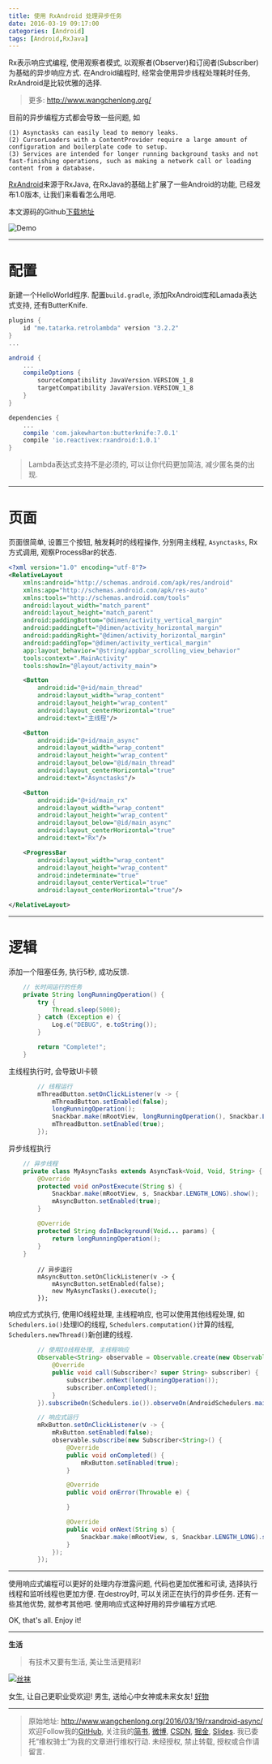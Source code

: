 ```yaml
---
title: 使用 RxAndroid 处理异步任务
date: 2016-03-19 09:17:00
categories: [Android]
tags: [Android,RxJava]
---
```


Rx表示响应式编程, 使用观察者模式, 以观察者(Observer)和订阅者(Subscriber)为基础的异步响应方式. 在Android编程时, 经常会使用异步线程处理耗时任务, RxAndroid是比较优雅的选择. 

<!-- more -->
> 更多: http://www.wangchenlong.org/

目前的异步编程方式都会导致一些问题, 如
```
(1) Asynctasks can easily lead to memory leaks.
(2) CursorLoaders with a ContentProvider require a large amount of configuration and boilerplate code to setup.
(3) Services are intended for longer running background tasks and not fast-finishing operations, such as making a network call or loading content from a database.
```

[RxAndroid](https://github.com/ReactiveX/RxAndroid)来源于RxJava, 在RxJava的基础上扩展了一些Android的功能, 已经发布1.0版本, 让我们来看看怎么用吧.

本文源码的Github[下载地址](https://github.com/SpikeKing/TestRxAndroidSample)

![Demo](rxandroid-async/rxandroid-demo.png)

---

# 配置

新建一个HelloWorld程序. 配置``build.gradle``, 添加RxAndroid库和Lamada表达式支持, 还有ButterKnife.
```gradle
plugins {
    id "me.tatarka.retrolambda" version "3.2.2"
}
...

android {
    ...
    compileOptions {
        sourceCompatibility JavaVersion.VERSION_1_8
        targetCompatibility JavaVersion.VERSION_1_8
    }
}

dependencies {
    ...
    compile 'com.jakewharton:butterknife:7.0.1'
    compile 'io.reactivex:rxandroid:1.0.1'
}
```

> Lambda表达式支持不是必须的, 可以让你代码更加简洁, 减少匿名类的出现.

---

# 页面

页面很简单, 设置三个按钮, 触发耗时的线程操作, 分别用主线程, ``Asynctasks``, Rx方式调用, 观察ProcessBar的状态.

```xml
<?xml version="1.0" encoding="utf-8"?>
<RelativeLayout
    xmlns:android="http://schemas.android.com/apk/res/android"
    xmlns:app="http://schemas.android.com/apk/res-auto"
    xmlns:tools="http://schemas.android.com/tools"
    android:layout_width="match_parent"
    android:layout_height="match_parent"
    android:paddingBottom="@dimen/activity_vertical_margin"
    android:paddingLeft="@dimen/activity_horizontal_margin"
    android:paddingRight="@dimen/activity_horizontal_margin"
    android:paddingTop="@dimen/activity_vertical_margin"
    app:layout_behavior="@string/appbar_scrolling_view_behavior"
    tools:context=".MainActivity"
    tools:showIn="@layout/activity_main">

    <Button
        android:id="@+id/main_thread"
        android:layout_width="wrap_content"
        android:layout_height="wrap_content"
        android:layout_centerHorizontal="true"
        android:text="主线程"/>

    <Button
        android:id="@+id/main_async"
        android:layout_width="wrap_content"
        android:layout_height="wrap_content"
        android:layout_below="@id/main_thread"
        android:layout_centerHorizontal="true"
        android:text="Asynctasks"/>

    <Button
        android:id="@+id/main_rx"
        android:layout_width="wrap_content"
        android:layout_height="wrap_content"
        android:layout_below="@id/main_async"
        android:layout_centerHorizontal="true"
        android:text="Rx"/>

    <ProgressBar
        android:layout_width="wrap_content"
        android:layout_height="wrap_content"
        android:indeterminate="true"
        android:layout_centerVertical="true"
        android:layout_centerHorizontal="true"/>

</RelativeLayout>
```

---

# 逻辑

添加一个阻塞任务, 执行5秒, 成功反馈.
```java
    // 长时间运行的任务
    private String longRunningOperation() {
        try {
            Thread.sleep(5000);
        } catch (Exception e) {
            Log.e("DEBUG", e.toString());
        }

        return "Complete!";
    }
```

主线程执行时, 会导致UI卡顿
```java
        // 线程运行
        mThreadButton.setOnClickListener(v -> {
            mThreadButton.setEnabled(false);
            longRunningOperation();
            Snackbar.make(mRootView, longRunningOperation(), Snackbar.LENGTH_LONG).show();
            mThreadButton.setEnabled(true);
        });
```

异步线程执行
```java
    // 异步线程
    private class MyAsyncTasks extends AsyncTask<Void, Void, String> {
        @Override
        protected void onPostExecute(String s) {
            Snackbar.make(mRootView, s, Snackbar.LENGTH_LONG).show();
            mAsyncButton.setEnabled(true);
        }

        @Override
        protected String doInBackground(Void... params) {
            return longRunningOperation();
        }
    }
```
```
        // 异步运行
        mAsyncButton.setOnClickListener(v -> {
            mAsyncButton.setEnabled(false);
            new MyAsyncTasks().execute();
        });
```
响应式方式执行, 使用IO线程处理, 主线程响应, 也可以使用其他线程处理, 如``Schedulers.io()``处理IO的线程, ``Schedulers.computation()``计算的线程, ``Schedulers.newThread()``新创建的线程.
```java
        // 使用IO线程处理, 主线程响应
        Observable<String> observable = Observable.create(new Observable.OnSubscribe<String>() {
            @Override
            public void call(Subscriber<? super String> subscriber) {
                subscriber.onNext(longRunningOperation());
                subscriber.onCompleted();
            }
        }).subscribeOn(Schedulers.io()).observeOn(AndroidSchedulers.mainThread());

        // 响应式运行
        mRxButton.setOnClickListener(v -> {
            mRxButton.setEnabled(false);
            observable.subscribe(new Subscriber<String>() {
                @Override
                public void onCompleted() {
                    mRxButton.setEnabled(true);
                }

                @Override
                public void onError(Throwable e) {

                }

                @Override
                public void onNext(String s) {
                    Snackbar.make(mRootView, s, Snackbar.LENGTH_LONG).show();
                }
            });
        });
```

---

使用响应式编程可以更好的处理内存泄露问题, 代码也更加优雅和可读, 选择执行线程和监听线程也更加方便. 在destroy时, 可以关闭正在执行的异步任务. 还有一些其他优势, 就参考其他吧. 使用响应式这种好用的异步编程方式吧.

OK, that's all. Enjoy it!

---

**生活**

> 有技术又要有生活, 美让生活更精彩!

[![丝袜](http://7xrsre.com1.z0.glb.clouddn.com/spike-ad-girl-socks-5.jpg)](http://s.click.taobao.com/t?e=m%3D2%26s%3DTYLUofq4cjccQipKwQzePOeEDrYVVa64K7Vc7tFgwiHjf2vlNIV67jsEMve3TkQ%2BkJM98MoZX0h1lK%2FY7wPaoHeQQxhDmA6IAe67oaxDEWp4DvOxtwmul9%2FGdv92tjhODzB9iHgNH%2FDUH0CQmlmN08YMXU3NNCg%2F&pvid=12_117.73.144.43_332_1458433143248)

女生, 让自己更职业受欢迎! 男生, 送给心中女神或未来女友! [好物](http://s.click.taobao.com/t?e=m%3D2%26s%3DTYLUofq4cjccQipKwQzePOeEDrYVVa64K7Vc7tFgwiHjf2vlNIV67jsEMve3TkQ%2BkJM98MoZX0h1lK%2FY7wPaoHeQQxhDmA6IAe67oaxDEWp4DvOxtwmul9%2FGdv92tjhODzB9iHgNH%2FDUH0CQmlmN08YMXU3NNCg%2F&pvid=12_117.73.144.43_332_1458433143248)

---

> 原始地址: 
> http://www.wangchenlong.org/2016/03/19/rxandroid-async/
> 欢迎Follow我的[GitHub](https://github.com/SpikeKing), 关注我的[简书](http://www.jianshu.com/users/e2b4dd6d3eb4/latest_articles), [微博](http://weibo.com/u/2852941392), [CSDN](http://blog.csdn.net/caroline_wendy), [掘金](http://gold.xitu.io/#/user/56de98c2f3609a005442ec58), [Slides](https://slides.com/spikeking). 
> 我已委托“维权骑士”为我的文章进行维权行动. 未经授权, 禁止转载, 授权或合作请留言.



